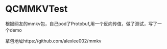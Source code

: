 # QCMMKVTest
根据网友的mmkv包，自己pod了Protobuf,用一个反向传值，做了测试，写了一个demo

拿包地址https://github.com/alexlee002/mmkv
